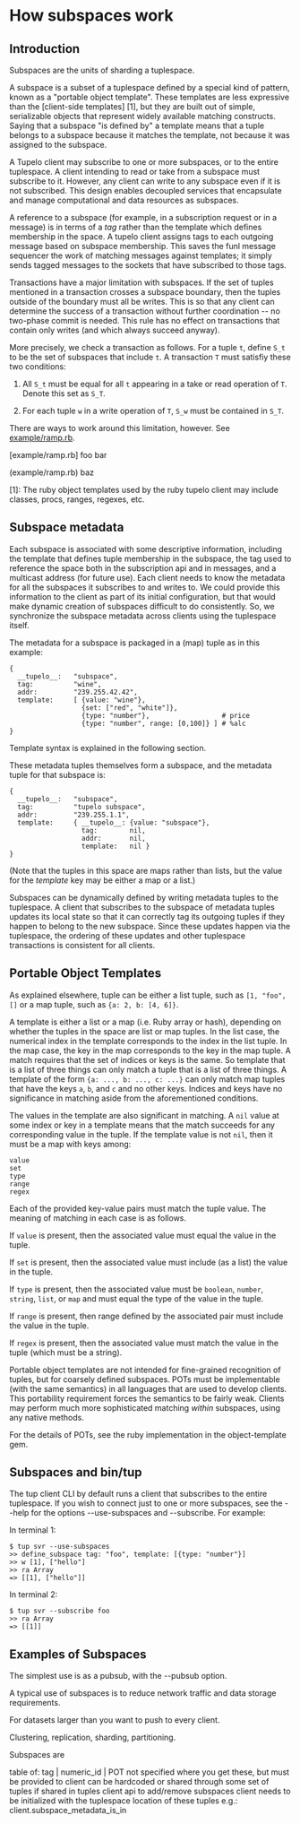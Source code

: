 How subspaces work
==================

Introduction
------------

Subspaces are the units of sharding a tuplespace.

A subspace is a subset of a tuplespace defined by a special kind of pattern,
known as a "portable object template". These templates are less expressive than
the [client-side templates] [1], but they are built out of simple, serializable
objects that represent widely available matching constructs. Saying that a
subspace "is defined by" a template means that a tuple belongs to a subspace
because it matches the template, not because it was assigned to the subspace.

A Tupelo client may subscribe to one or more subspaces, or to the entire
tuplespace. A client intending to read or take from a subspace must subscribe to
it. However, any client can write to any subspace even if it is not subscribed.
This design enables decoupled services that encapsulate and manage computational
and data resources as subspaces.

A reference to a subspace (for example, in a subscription request or in a
message) is in terms of a _tag_ rather than the template which defines
membership in the space. A tupelo client assigns tags to each outgoing message
based on subspace membership. This saves the funl message sequencer the work of
matching messages against templates; it simply sends tagged messages to the
sockets that have subscribed to those tags.

Transactions have a major limitation with subspaces. If the set of tuples
mentioned in a transaction crosses a subspace boundary, then the tuples outside
of the boundary must all be writes. This is so that any client can determine the
success of a transaction without further coordination -- no two-phase commit is
needed. This rule has no effect on transactions that contain only writes (and
which always succeed anyway).

More precisely, we check a transaction as follows. For a tuple `t`, define `S_t` to be the set of subspaces that include `t`. A transaction `T` must satisfiy these two conditions:

1. All `S_t` must be equal for all `t` appearing in a take or read operation of `T`. Denote this set as `S_T`.

2. For each tuple `w` in a write operation of `T`, `S_w` must be contained in `S_T`.

There are ways to work around this limitation, however. See [example/ramp.rb](example/ramp.rb).

[example/ramp.rb] foo bar

(example/ramp.rb) baz

[1]: The ruby object templates used by the ruby tupelo client may include
classes, procs, ranges, regexes, etc.

Subspace metadata
-----------------

Each subspace is associated with some descriptive information, including the
template that defines tuple membership in the subspace, the tag used to
reference the space both in the subscription api and in messages, and a
multicast address (for future use). Each client needs to know the metadata for
all the subspaces it subscribes to and writes to. We could provide this
information to the client as part of its initial configuration, but that would
make dynamic creation of subspaces difficult to do consistently. So, we
synchronize the subspace metadata across clients using the tuplespace itself.

The metadata for a subspace is packaged in a (map) tuple as in this example:

    {
      __tupelo__:   "subspace",
      tag:          "wine",
      addr:         "239.255.42.42",
      template:     [ {value: "wine"},
                      {set: ["red", "white"]},
                      {type: "number"},                  # price
                      {type: "number", range: [0,100]} ] # %alc
    }

Template syntax is explained in the following section.

These metadata tuples themselves form a subspace, and the metadata tuple for
that subspace is:

    {
      __tupelo__:   "subspace",
      tag:          "tupelo subspace",
      addr:         "239.255.1.1",
      template:     { __tupelo__: {value: "subspace"},
                      tag:        nil,
                      addr:       nil,
                      template:   nil }
    }

(Note that the tuples in this space are maps rather than lists, but the value
for the _template_ key may be either a map or a list.)

Subspaces can be dynamically defined by writing metadata tuples to the
tuplespace. A client that subscribes to the subspace of metadata tuples updates
its local state so that it can correctly tag its outgoing tuples if they happen
to belong to the new subspace. Since these updates happen via the tuplespace,
the ordering of these updates and other tuplespace transactions is consistent
for all clients.

Portable Object Templates
-------------------------

As explained elsewhere, tuple can be either a list tuple, such as `[1, "foo",
[]` or a map tuple, such as `{a: 2, b: [4, 6]}`.

A template is either a list or a map (i.e. Ruby array or hash), depending on
whether the tuples in the space are list or map tuples. In the list case, the
numerical index in the template corresponds to the index in the list tuple. In
the map case, the key in the map corresponds to the key in the map tuple. A
match requires that the set of indices or keys is the same. So template that is
a list of three things can only match a tuple that is a list of three things. A
template of the form `{a: ..., b: ..., c: ...}` can only match map tuples that
have the keys `a`, `b`, and `c` and no other keys. Indices and keys have no
significance in matching aside from the aforementioned conditions.

The values in the template are also significant in matching. A `nil` value at
some index or key in a template means that the match succeeds for any
corresponding value in the tuple. If the template value is not `nil`, then it
must be a map with keys among:

    value
    set
    type
    range
    regex

Each of the provided key-value pairs must match the tuple value. The meaning of
matching in each case is as follows.

If `value` is present, then the associated value must equal the value in the
tuple.

If `set` is present, then the associated value must include (as a list) the
value in the tuple.

If `type` is present, then the associated value must be `boolean`, `number`, `string`, `list`, or `map` and must equal the type of the value in the tuple.

If `range` is present, then range defined by the associated pair must include
the value in the tuple.

If `regex` is present, then the associated value must match the value in the
tuple (which must be a string).

Portable object templates are not intended for fine-grained recognition of
tuples, but for coarsely defined subspaces. POTs must be implementable (with the
same semantics) in all languages that are used to develop clients. This
portability requirement forces the semantics to be fairly weak. Clients may
perform much more sophisticated matching _within_ subspaces, using any native
methods.

For the details of POTs, see the ruby implementation in the object-template gem.

Subspaces and bin/tup
---------------------

The tup client CLI by default runs a client that subscribes to the entire tuplespace. If you wish to connect just to one or more subspaces, see the --help for the options --use-subspaces and --subscribe. For example:

In terminal 1:

    $ tup svr --use-subspaces
    >> define_subspace tag: "foo", template: [{type: "number"}]
    >> w [1], ["hello"]
    >> ra Array
    => [[1], ["hello"]]

In terminal 2:

    $ tup svr --subscribe foo
    >> ra Array
    => [[1]]

Examples of Subspaces
---------------------

The simplest use is as a pubsub, with the --pubsub option.

A typical use of subspaces is to reduce network traffic and data storage
requirements.

For datasets larger than you want to push to every client.

Clustering, replication, sharding, partitioning.


Subspaces are 

  table of:
    tag | numeric_id | POT
  not specified where you get these, but must be provided to client
    can be hardcoded or shared through some set of tuples
  if shared in tuples
    client api to add/remove subspaces
    client needs to be initialized with the tuplespace location of these tuples
      e.g.: client.subspace_metadata_is_in <template>
      where template is typically a POT
  the numeric id will be used as part of a multicast address in some future version of funl

archiver
--------

  manage table of tags
  dump operation accepts list of tags and uses them to select output
  watches for changes in subspace metadata
  option to subscribe archiver instance to just specified tags

client
------

* start with either a list of metadata tuples (and dynamic prohibited)
  or subscription to the subspace of them

  client api keeps metadata tuples separate from other tuples, so that
  normally you only interact with them through a special api
    worker has separate data structure for them
    they can be written, but not taken [OBSOLETE]

* writes need to attach tags
    normally, do this by POT from subspace metadata
    for speed, can provide them explicitly
      with option to check against POT for debugging
    If the set of tuples mentioned in a transaction crosses a subspace boundary
      then the tuples outside of the boundary must all be writes [TODO]
  subscribe/subspace api
    sub sends coordinated requests to archiver and to funl
    unsub optionally purges unneeded data
* incoming messages
    if message contains unsubscribed tags [TODO]
      must filter out tuples that are not subscribed (these must be writes,
      because of the transaction limitation)


Support from funl
-----------------

The Funl::Client API defines these methods:

    subscribe_all
    subscribe_tags tags
    unsubscribe_all
    unsubscribe_tags tags
    handle_ack ack

These are used by the Tupelo::Client to manage subspaces.

A Funl::Message has a #tags method for assigning tags, which are used by the message sequencer to dispatch messages to subscribers. Also, assigning a tag value of +true+ requests that mseq reflect the message back to the sender (minus payload), so that #write_wait can tell when to stop waiting, for example.





subspaces
  aka tags, channels, multicast addressses
    the following are in 1-1 correspondence
      subspace (inf set of tuples)
      predicate (template in weak sense below)
      tag (readable name)
      numeric tag (0...2**16)
      multicast address
  
  tag mapping is stored in hash tuples
    {
      __tup_meta__:  "subspace",
      tag:          "foo things",
      addr:         "239.255.42.42",
      template:     [ {value: "foo"},
                      nil,
                      {set: ["red", "green"]},
                      {type: "number"},
                      {type: "number", range: [1,100]} ],
      opt:          {} # other app-specified data
    }
    the template is a weak, but portable syntax for matching
      it should be easily compiled into fast matching code/objects
      like a regex for simple data structures
      (should "opt" be replaced by wildcard key?)
  
  every client (even pubsub) must listen for
    {__tup_meta__: "subspace",...} tuples
    OR have this info preconfigured and guaranteed not to change

  client is responsible for attaching all relevant tags to messages
    scan each tuple that is witten or taken against the tag mapping
    must check this condition:
      if t1 is a tuple taken in a transaction that also takes or writes t2
        and S is a space containing t2
        then S contains t1
      this is so that receiver can determine success of transaction without
        further coordination -- no 2PC needed

  if client writes to subspace that it does not also subscribe to
    then must set flag in message so that msg is reflected as ack
